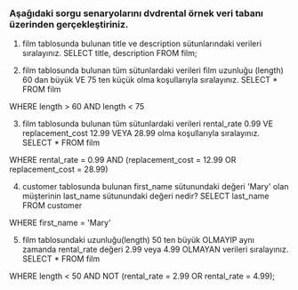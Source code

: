 ### Aşağıdaki sorgu senaryolarını dvdrental örnek veri tabanı üzerinden gerçekleştiriniz.

1. film tablosunda bulunan title ve description sütunlarındaki verileri sıralayınız.
SELECT title, description FROM film;

2. film tablosunda bulunan tüm sütunlardaki verileri film uzunluğu (length) 60 dan büyük VE 75 ten küçük olma koşullarıyla sıralayınız.
SELECT * FROM film

WHERE length > 60 AND length < 75

3. film tablosunda bulunan tüm sütunlardaki verileri rental_rate 0.99 VE replacement_cost 12.99 VEYA 28.99 olma koşullarıyla sıralayınız.
SELECT * FROM film

WHERE rental_rate = 0.99 AND (replacement_cost = 12.99 OR replacement_cost = 28.99)

4. customer tablosunda bulunan first_name sütunundaki değeri 'Mary' olan müşterinin last_name sütunundaki değeri nedir?
SELECT last_name FROM customer

WHERE first_name = 'Mary'

5. film tablosundaki uzunluğu(length) 50 ten büyük OLMAYIP aynı zamanda rental_rate değeri 2.99 veya 4.99 OLMAYAN verileri sıralayınız.
SELECT * FROM film

WHERE length < 50 AND NOT (rental_rate = 2.99 OR rental_rate = 4.99);


